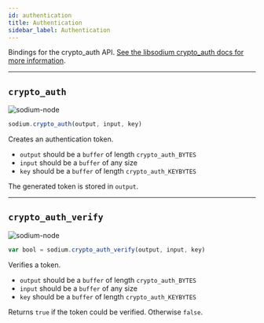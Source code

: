 ```yaml
---
id: authentication
title: Authentication
sidebar_label: Authentication
---
```


Bindings for the crypto_auth API. [See the libsodium crypto_auth docs for more information](https://download.libsodium.org/doc/secret-key_cryptography/secret-key_authentication).
***
## `crypto_auth`
![sodium-node][node]
``` js
sodium.crypto_auth(output, input, key)
```
Creates an authentication token.
* `output` should be a `buffer` of length `crypto_auth_BYTES`
* `input` should be a `buffer` of any size
* `key` should be a `buffer` of length `crypto_auth_KEYBYTES`

The generated token is stored in `output`.
***
## `crypto_auth_verify`
![sodium-node][node]
``` js
var bool = sodium.crypto_auth_verify(output, input, key)
```
Verifies a token.
* `output` should be a `buffer` of length `crypto_auth_BYTES`
* `input` should be a `buffer` of any size
* `key` should be a `buffer` of length `crypto_auth_KEYBYTES`

Returns `true` if the token could be verified. Otherwise `false`.


[js]: /docusaurus/img/icon_js.svg
[node]: /docusaurus/img/nodejs-icon.svg

